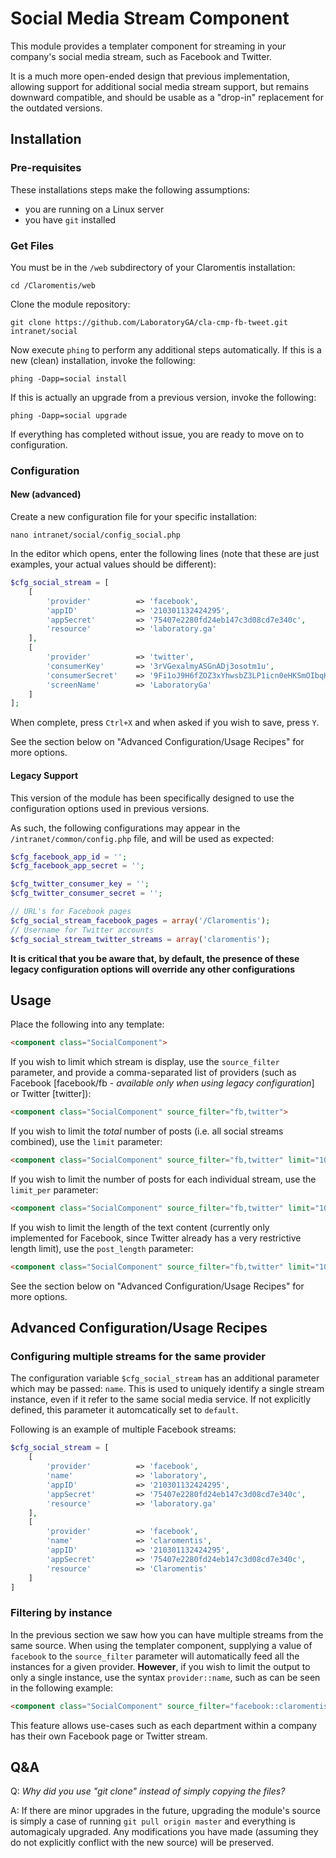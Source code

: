 # Social Media Stream Component
This module provides a templater component for streaming in your company's
social media stream, such as Facebook and Twitter.

It is a much more open-ended design that previous implementation, allowing
support for additional social media stream support, but remains downward
compatible, and should be usable as a "drop-in" replacement for the outdated
versions.

## Installation
### Pre-requisites
These installations steps make the following assumptions:
* you are running on a Linux server
* you have `git` installed

### Get Files
You must be in the `/web` subdirectory of your Claromentis installation:
```shell
cd /Claromentis/web
```

Clone the module repository:
```shell
git clone https://github.com/LaboratoryGA/cla-cmp-fb-tweet.git intranet/social
```

Now execute `phing` to perform any additional steps automatically. If this is
a new (clean) installation, invoke the following:
```shell
phing -Dapp=social install
```

If this is actually an upgrade from a previous version, invoke the following:
```shell
phing -Dapp=social upgrade
```

If everything has completed without issue, you are ready to move on to
configuration.

### Configuration
#### New (advanced)
Create a new configuration file for your specific installation:
```shell
nano intranet/social/config_social.php
```

In the editor which opens, enter the following lines (note that these are just
examples, your actual values should be different):
```php
$cfg_social_stream = [
	[
		'provider'			=> 'facebook',
		'appID'				=> '210301132424295',
		'appSecret'			=> '75407e2280fd24eb147c3d08cd7e340c',
		'resource'			=> 'laboratory.ga'
	],
	[
		'provider'			=> 'twitter',
		'consumerKey'		=> '3rVGexalmyASGnADj3osotm1u',
		'consumerSecret'	=> '9Fi1oJ9H6fZOZ3xYhwsbZ3LP1icn0eHKSmOIbqKijhRfDCl5o0',
		'screenName'		=> 'LaboratoryGa'
	]
];
```

When complete, press `Ctrl+X` and when asked if you wish to save, press `Y`.

See the section below on "Advanced Configuration/Usage Recipes" for more options.

#### Legacy Support
This version of the module has been specifically designed to use the
configuration options used in previous versions.

As such, the following configurations may appear in the
`/intranet/common/config.php` file, and will be used as expected:
```php
$cfg_facebook_app_id = '';
$cfg_facebook_app_secret = '';

$cfg_twitter_consumer_key = '';
$cfg_twitter_consumer_secret = '';

// URL's for Facebook pages
$cfg_social_stream_facebook_pages = array('/Claromentis');
// Username for Twitter accounts
$cfg_social_stream_twitter_streams = array('claromentis');
```

**It is critical that you be aware that, by default, the presence of these
legacy configuration options will override any other configurations**

## Usage
Place the following into any template:
```html
<component class="SocialComponent">
```

If you wish to limit which stream is display, use the `source_filter` parameter, and provide a comma-separated list of providers (such as Facebook [facebook/fb - *available only when using legacy configuration*] or Twitter [twitter]):
```html
<component class="SocialComponent" source_filter="fb,twitter">
```

If you wish to limit the *total* number of posts (i.e. all social streams combined), use the `limit` parameter:
```html
<component class="SocialComponent" source_filter="fb,twitter" limit="10">
```

If you wish to limit the number of posts for each individual stream, use the `limit_per` parameter:
```html
<component class="SocialComponent" source_filter="fb,twitter" limit="10" limit_per="5">
```

If you wish to limit the length of the text content (currently only implemented for Facebook, since Twitter already has a very restrictive length limit), use the `post_length` parameter:
```html
<component class="SocialComponent" source_filter="fb,twitter" limit="10" limit_per="5" post_length="200">
```

See the section below on "Advanced Configuration/Usage Recipes" for more options.

## Advanced Configuration/Usage Recipes
### Configuring multiple streams for the same provider
The configuration variable `$cfg_social_stream` has an additional parameter which may be passed: `name`. This is used to
uniquely identify a single stream instance, even if it refer to the same social media service. If not explicitly defined,
this parameter it automcatically set to `default`.

Following is an example of multiple Facebook streams:
```php
$cfg_social_stream = [
	[
		'provider'			=> 'facebook',
		'name'				=> 'laboratory',
		'appID'				=> '210301132424295',
		'appSecret'			=> '75407e2280fd24eb147c3d08cd7e340c',
		'resource'			=> 'laboratory.ga'
	],
	[
		'provider'			=> 'facebook',
		'name'				=> 'claromentis',
		'appID'				=> '210301132424295',
		'appSecret'			=> '75407e2280fd24eb147c3d08cd7e340c',
		'resource'			=> 'Claromentis'
	]
]
```

### Filtering by instance
In the previous section we saw how you can have multiple streams from the same source. When using the templater component, supplying a value of `facebook` to the `source_filter` parameter will automatically feed all the instances for a given provider. **However**, if you wish to limit the output to only a single instance, use the syntax `provider::name`, such as can be seen in the following example:
```html
<component class="SocialComponent" source_filter="facebook::claromentis">
```

This feature allows use-cases such as each department within a company has their own Facebook page or Twitter stream.

## Q&A
Q: *Why did you use "git clone" instead of simply copying the files?*

A: If there are minor upgrades in the future, upgrading the module's source is
simply a case of running `git pull origin master` and everything is
automagicaly upgraded. Any modifications you have made (assuming they do not
explicitly conflict with the new source) will be preserved.
